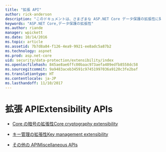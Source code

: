 ```yaml
---
title: "拡張 API"
author: rick-anderson
description: "このドキュメントは、さまざまな ASP.NET Core データ保護の拡張性に関するトピックの目次として機能します。"
keywords: "ASP.NET Core,データ保護の拡張性"
ms.author: riande
manager: wpickett
ms.date: 10/14/2016
ms.topic: article
ms.assetid: 7b7d8a84-f126-4ea9-9921-ee8adc5a87b2
ms.technology: aspnet
ms.prod: asp.net-core
uid: security/data-protection/extensibility/index
ms.openlocfilehash: 845ae8ae6ffc00baac973aefa409edfb8558dc58
ms.sourcegitcommit: 9a9483aceb34591c97451997036a9120c3fe2baf
ms.translationtype: HT
ms.contentlocale: ja-JP
ms.lasthandoff: 11/10/2017
---
```

# <a name="extensibility-apis"></a><span data-ttu-id="33362-104">拡張 API</span><span class="sxs-lookup"><span data-stu-id="33362-104">Extensibility APIs</span></span>

* [<span data-ttu-id="33362-105">Core の暗号の拡張性</span><span class="sxs-lookup"><span data-stu-id="33362-105">Core cryptography extensibility</span></span>](core-crypto.md)

* [<span data-ttu-id="33362-106">キー管理の拡張性</span><span class="sxs-lookup"><span data-stu-id="33362-106">Key management extensibility</span></span>](key-management.md)

* [<span data-ttu-id="33362-107">その他の API</span><span class="sxs-lookup"><span data-stu-id="33362-107">Miscellaneous APIs</span></span>](misc-apis.md)
